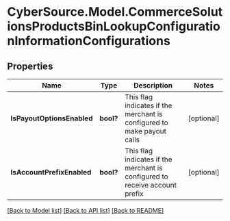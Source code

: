 # CyberSource.Model.CommerceSolutionsProductsBinLookupConfigurationInformationConfigurations
## Properties

Name | Type | Description | Notes
------------ | ------------- | ------------- | -------------
**IsPayoutOptionsEnabled** | **bool?** | This flag indicates if the merchant is configured to make payout calls | [optional] 
**IsAccountPrefixEnabled** | **bool?** | This flag indicates if the merchant is configured to receive account prefix | [optional] 

[[Back to Model list]](../README.md#documentation-for-models) [[Back to API list]](../README.md#documentation-for-api-endpoints) [[Back to README]](../README.md)

